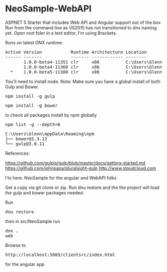 # NeoSample-WebAPI
ASPNET 5 Starter that includes Web API and Angular support out of the box
Run from the command line as VS2015 has not transitioned to dnx naming yet. 
Open root foler in a text editor, I'm using Brackets.

Runs on latest DNX runtime:
<pre>
Active Version           Runtime Architecture Location                     Alias
------ -------           ------- ------------ --------                     -----
       1.0.0-beta4-11351 clr     x86          C:\Users\Glenn\.dnx\runtimes
       1.0.0-beta4-11360 clr     x86          C:\Users\Glenn\.dnx\runtimes
  *    1.0.0-beta5-11380 clr     x86          C:\Users\Glenn\.dnx\runtimes default
</pre>


You'll need to install node. 
Note: Make sure you have a global install of both Gulp and Bower.

<pre>npm install -g gulp</pre>

<pre>npm install -g bower</pre>

to check all packages install by npm globally
<pre>npm list -g --depth=0</pre>
<pre>
C:\Users\Glenn\AppData\Roaming\npm
├── bower@1.3.12
└── gulp@3.8.11
</pre>

References:

https://github.com/gulpjs/gulp/blob/master/docs/getting-started.md
https://github.com/johnpapa/pluralsight-gulp
http://www.stoudcloud.com

I'ts here. NeoSample for the angular and WebAPI folks

Get a copy via git clone or zip. Run dnu restore and the the project will load the gulp and bower packages needed.

Run <pre>dnu restore</pre>
then in src/NeoSample run <pre>dnx . web</pre>

Browse to <pre>http://localhost:5003/clientsrc/index.html</pre> for the angular app



